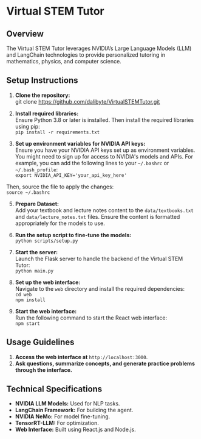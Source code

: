 # Virtual STEM Tutor

## Overview
The Virtual STEM Tutor leverages NVIDIA’s Large Language Models (LLM) and LangChain technologies to provide personalized tutoring in mathematics, physics, and computer science.

## Setup Instructions

1. **Clone the repository:**  
git clone https://github.com/dalibyte/VirtualSTEMTutor.git

2. **Install required libraries:**  
Ensure Python 3.8 or later is installed. Then install the required libraries using pip:  
`pip install -r requirements.txt`

4. **Set up environment variables for NVIDIA API keys:**  
Ensure you have your NVIDIA API keys set up as environment variables. You might need to sign up for access to NVIDIA's models and APIs. For example, you can add the following lines to your `~/.bashrc` or `~/.bash_profile`:  
`export NVIDIA_API_KEY='your_api_key_here' `

Then, source the file to apply the changes:  
`source ~/.bashrc`

5. **Prepare Dataset:**  
Add your textbook and lecture notes content to the `data/textbooks.txt` and `data/lecture_notes.txt` files. Ensure the content is formatted appropriately for the models to use.

6. **Run the setup script to fine-tune the models:**  
`python scripts/setup.py`

7. **Start the server:**  
Launch the Flask server to handle the backend of the Virtual STEM Tutor:  
`python main.py`

8. **Set up the web interface:**  
Navigate to the `web` directory and install the required dependencies:  
`cd web`  
`npm install`

9. **Start the web interface:**  
Run the following command to start the React web interface:  
`npm start`

## Usage Guidelines

1. **Access the web interface at** `http://localhost:3000`.
2. **Ask questions, summarize concepts, and generate practice problems through the interface.**

## Technical Specifications

- **NVIDIA LLM Models:** Used for NLP tasks.
- **LangChain Framework:** For building the agent.
- **NVIDIA NeMo:** For model fine-tuning.
- **TensorRT-LLM:** For optimization.
- **Web Interface:** Built using React.js and Node.js.
